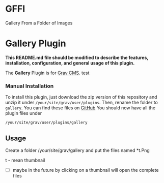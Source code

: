 # GFFI
Gallery From a Folder of Images

# Gallery Plugin

**This README.md file should be modified to describe the features, installation, configuration, and general usage of this plugin.**

The **Gallery** Plugin is for [Grav CMS](http://github.com/getgrav/grav). test


### Manual Installation

To install this plugin, just download the zip version of this repository and unzip it under `/your/site/grav/user/plugins`. Then, rename the folder to `gallery`. You can find these files on [GitHub](https://github.com/Stepanov-Sergey/GFFI/) 
You should now have all the plugin files under

    /your/site/grav/user/plugins/gallery
	
## Usage

Сreate a folder /your/site/grav/gallery
and put the files named *t.Png

t - mean thumbnail


- [ ] maybe in the future by clicking on a thumbnail will open the complete files


